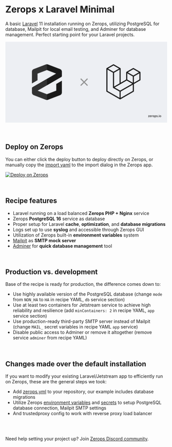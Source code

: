 # Zerops x Laravel Minimal

A basic [Laravel](https://www.laravel.com) 11 installation running on Zerops, utilizing PostgreSQL for database, Mailpit for local email testing, and Adminer for database management. Perfect starting point for your Laravel projects.


![laravel](https://github.com/zeropsio/recipe-shared-assets/blob/main/covers/svg/cover-laravel.svg)

<br/>

## Deploy on Zerops
You can either click the deploy button to deploy directly on Zerops, or manually copy the [import yaml](https://github.com/zeropsio/recipe-laravel-jetstream/blob/main/zerops-project-import.yml) to the import dialog in the Zerops app.

[![Deploy on Zerops](https://github.com/zeropsio/recipe-shared-assets/blob/main/deploy-button/green/deploy-button.svg)](https://app.zerops.io/recipe/laravel)

<br/>

## Recipe features

- Laravel running on a load balanced **Zerops PHP + Nginx** service
- Zerops **PostgreSQL 16** service as database
- Proper setup for Laravel **cache**, **optimization**, and **database migrations**
- Logs set up to use **syslog** and accessible through Zerops GUI
- Utilization of Zerops built-in **environment variables** system
- [Mailpit](https://github.com/axllent/mailpit) as **SMTP mock server**
- [Adminer](https://www.adminer.org) for **quick database management** tool

<br/>

## Production vs. development

Base of the recipe is ready for production, the difference comes down to:

- Use highly available version of the PostgreSQL database (change `mode` from `NON_HA` to `HA` in recipe YAML, `db` service section)
- Use at least two containers for Jetstream service to achieve high reliability and resilience (add `minContainers: 2` in recipe YAML, `app` service section)
- Use production-ready third-party SMTP server instead of Mailpit (change `MAIL_` secret variables in recipe YAML `app` service)
- Disable public access to Adminer or remove it altogether (remove service `adminer` from recipe YAML)

<br/>

## Changes made over the default installation

If you want to modify your existing Laravel/Jetstream app to efficiently run on Zerops, these are the general steps we took:

- Add [zerops.yml](https://github.com/zeropsio/recipe-laravel-minimal/blob/main/zerops.yml) to your repository, our example includes database migrations
- Utilize Zerops [environment variables](https://github.com/zeropsio/recipe-laravel-minimal/blob/main/zerops.yml#L25-L75) and [secrets](https://github.com/zeropsio/recipe-laravel-minimal/blob/main/zerops-project-import.yml#L12-L16) to setup PostgreSQL database connection, Mailpit SMTP settings
- And trustedproxy config to work with reverse proxy load balancer

<br/>
<br/>

Need help setting your project up? Join [Zerops Discord community](https://discord.com/invite/WDvCZ54).
